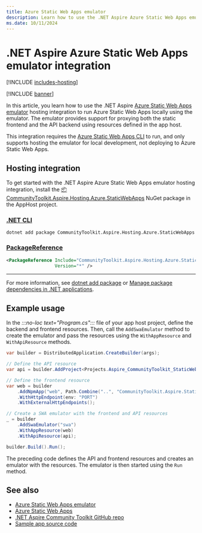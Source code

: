 ```yaml
---
title: Azure Static Web Apps emulator
description: Learn how to use the .NET Aspire Azure Static Web Apps emulator integration to run Azure Static Web Apps locally using the emulator.
ms.date: 10/11/2024
---
```


# .NET Aspire Azure Static Web Apps emulator integration

[!INCLUDE [includes-hosting](../includes/includes-hosting.md)]

[!INCLUDE [banner](includes/banner.md)]

In this article, you learn how to use the .NET Aspire [Azure Static Web Apps emulator](/azure/static-web-apps/local-development) hosting integration to run Azure Static Web Apps locally using the emulator. The emulator provides support for proxying both the static frontend and the API backend using resources defined in the app host.

This integration requires the [Azure Static Web Apps CLI](/azure/static-web-apps/local-development#get-started) to run, and only supports hosting the emulator for local development, not deploying to Azure Static Web Apps.

## Hosting integration

To get started with the .NET Aspire Azure Static Web Apps emulator hosting integration, install the [📦 CommunityToolkit.Aspire.Hosting.Azure.StaticWebApps](https://nuget.org/packages/CommunityToolkit.Aspire.Hosting.Azure.StaticWebApps) NuGet package in the AppHost project.

### [.NET CLI](#tab/dotnet-cli)

```dotnetcli
dotnet add package CommunityToolkit.Aspire.Hosting.Azure.StaticWebApps
```

### [PackageReference](#tab/package-reference)

```xml
<PackageReference Include="CommunityToolkit.Aspire.Hosting.Azure.StaticWebApps"
                  Version="*" />
```

---

For more information, see [dotnet add package](/dotnet/core/tools/dotnet-add-package) or [Manage package dependencies in .NET applications](/dotnet/core/tools/dependencies).

## Example usage

In the _:::no-loc text="Program.cs":::_ file of your app host project, define the backend and frontend resources. Then, call the `AddSwaEmulator` method to create the emulator and pass the resources using the `WithAppResource` and `WithApiResource` methods.

```csharp
var builder = DistributedApplication.CreateBuilder(args);

// Define the API resource
var api = builder.AddProject<Projects.Aspire_CommunityToolkit_StaticWebApps_ApiApp>("api");

// Define the frontend resource
var web = builder
    .AddNpmApp("web", Path.Combine("..", "CommunityToolkit.Aspire.StaticWebApps.WebApp"), "dev")
    .WithHttpEndpoint(env: "PORT")
    .WithExternalHttpEndpoints();

// Create a SWA emulator with the frontend and API resources
_ = builder
    .AddSwaEmulator("swa")
    .WithAppResource(web)
    .WithApiResource(api);

builder.Build().Run();
```

The preceding code defines the API and frontend resources and creates an emulator with the resources. The emulator is then started using the `Run` method.

## See also

- [Azure Static Web Apps emulator](/azure/static-web-apps/local-development)
- [Azure Static Web Apps](/azure/static-web-apps/)
- [.NET Aspire Community Toolkit GitHub repo](https://github.com/CommunityToolkit/Aspire)
- [Sample app source code](https://github.com/CommunityToolkit/Aspire/tree/main/examples/swa)
